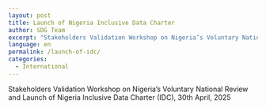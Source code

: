 ```yaml
---
layout: post
title: Launch of Nigeria Inclusive Data Charter 
author: SDG Team
excerpt: "Stakeholders Validation Workshop on Nigeria’s Voluntary National Review"
language: en
permalink: /launch-of-idc/
categories:
  - International
---
```

Stakeholders Validation Workshop on Nigeria’s Voluntary National Review and Launch of Nigeria Inclusive Data Charter (IDC), 30th April, 2025
